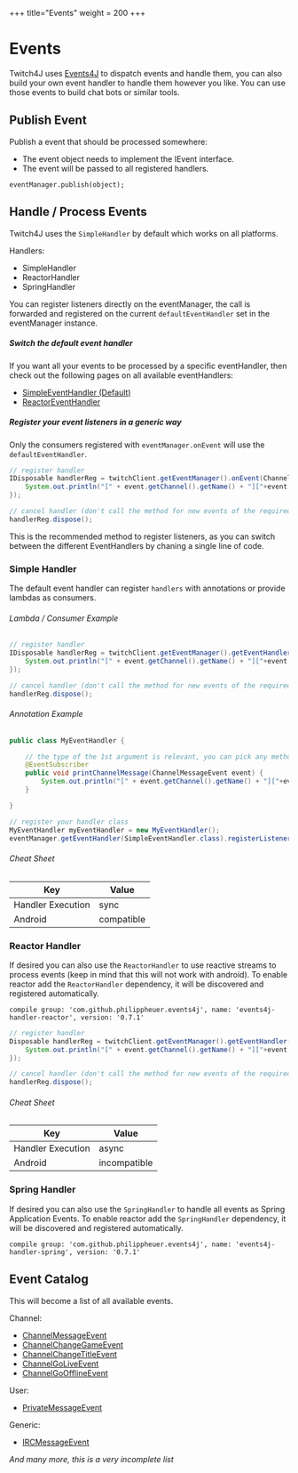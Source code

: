 +++
title="Events"
weight = 200
+++

# Events

Twitch4J uses [Events4J](https://github.com/PhilippHeuer/events4j) to dispatch events and handle them, you can also build your own event handler to handle them however you like.
You can use those events to build chat bots or similar tools.

## Publish Event

Publish a event that should be processed somewhere:

* The event object needs to implement the IEvent interface.
* The event will be passed to all registered handlers.

```
eventManager.publish(object);
```

## Handle / Process Events

Twitch4J uses the `SimpleHandler` by default which works on all platforms.

Handlers:

- SimpleHandler
- ReactorHandler
- SpringHandler

You can register listeners directly on the eventManager, the call is forwarded and registered on the current `defaultEventHandler` set in the eventManager instance.

##### Switch the default event handler

If you want all your events to be processed by a specific eventHandler, then check out the following pages on all available eventHandlers:

* [SimpleEventHandler (Default)](./ceventhandler-simple)
* [ReactorEventHandler](./ceventhandler-reactor)

##### Register your event listeners in a generic way

Only the consumers registered with `eventManager.onEvent` will use the `defaultEventHandler`.

```java
// register handler
IDisposable handlerReg = twitchClient.getEventManager().onEvent(ChannelMessageEvent.class, event -> {
	System.out.println("[" + event.getChannel().getName() + "]["+event.getPermissions().toString()+"] " + event.getUser().getName() + ": " + event.getMessage());
});

// cancel handler (don't call the method for new events of the required type anymore)
handlerReg.dispose();
```

This is the recommended method to register listeners, as you can switch between the different EventHandlers by chaning a single line of code.

### Simple Handler

The default event handler can register `handlers` with annotations or provide lambdas as consumers.

###### Lambda / Consumer Example

```java
// register handler
IDisposable handlerReg = twitchClient.getEventManager().getEventHandler(SimpleEventHandler.class).onEvent(ChannelMessageEvent.class, event -> {
	System.out.println("[" + event.getChannel().getName() + "]["+event.getPermissions().toString()+"] " + event.getUser().getName() + ": " + event.getMessage());
});

// cancel handler (don't call the method for new events of the required type anymore)
handlerReg.dispose();
```

###### Annotation Example

```java
public class MyEventHandler {

    // the type of the 1st argument is relevant, you can pick any method name you want
    @EventSubscriber
    public void printChannelMessage(ChannelMessageEvent event) {
        System.out.println("[" + event.getChannel().getName() + "]["+event.getPermissions().toString()+"] " + event.getUser().getName() + ": " + event.getMessage());
    }

}

// register your handler class
MyEventHandler myEventHandler = new MyEventHandler();
eventManager.getEventHandler(SimpleEventHandler.class).registerListener(myEventHandler);
```

###### Cheat Sheet

| Key | Value |
|---|---|
| Handler Execution | sync |
| Android | compatible |

### Reactor Handler

If desired you can also use the `ReactorHandler` to use reactive streams to process events (keep in mind that this will not work with android).
To enable reactor add the `ReactorHandler` dependency, it will be discovered and registered automatically.

```
compile group: 'com.github.philippheuer.events4j', name: 'events4j-handler-reactor', version: '0.7.1'
```

```java
// register handler
Disposable handlerReg = twitchClient.getEventManager().getEventHandler(ReactorEventHandler.class).onEvent(ChannelMessageEvent.class, event -> {
	System.out.println("[" + event.getChannel().getName() + "]["+event.getPermissions().toString()+"] " + event.getUser().getName() + ": " + event.getMessage());
});

// cancel handler (don't call the method for new events of the required type anymore)
handlerReg.dispose();
```

###### Cheat Sheet

| Key | Value |
|---|---|
| Handler Execution | async |
| Android | incompatible |

### Spring Handler

If desired you can also use the `SpringHandler` to handle all events as Spring Application Events.
To enable reactor add the `SpringHandler` dependency, it will be discovered and registered automatically.

```
compile group: 'com.github.philippheuer.events4j', name: 'events4j-handler-spring', version: '0.7.1'
```

## Event Catalog

This will become a list of all available events.

Channel:
* [ChannelMessageEvent](./channel-message-event)
* [ChannelChangeGameEvent](./channel-change-game-event)
* [ChannelChangeTitleEvent](./channel-change-title-event)
* [ChannelGoLiveEvent](./channel-go-live-event)
* [ChannelGoOfflineEvent](./channel-go-offline-event)

User:
* [PrivateMessageEvent](./private-message-event)

Generic:
* [IRCMessageEvent](./irc-message-event)

*And many more, this is a very incomplete list*
